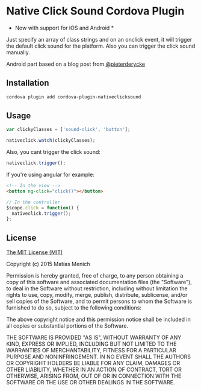 # Native Click Sound Cordova Plugin

* Now with support for iOS and Android *

Just specify an array of class strings and on an onclick event, it will trigger the default click sound for the platform. Also you can trigger the click sound manually.

Android part based on a blog post from [@pieterderycke](https://pieterderycke.wordpress.com/2014/01/20/native-tick-sound-on-button-click-with-phonegap/)

## Installation

``` bash
cordova plugin add cordova-plugin-nativeclicksound
```

## Usage

```js
var clickyClasses = ['sound-click', 'button']; 

nativeclick.watch(clickyClasses);
```

Also, you cant trigger the click sound:

```js
nativeclick.trigger();
```

If you're using angular for example:

```html
<!-- In the view -->
<button ng-click="click()"></button>
```

```js
// In the controller
$scope.click = function() {
  nativeclick.trigger();
};
```

## License
[The MIT License (MIT)](http://www.opensource.org/licenses/mit-license.html)

Copyright (c) 2015 Matías Menich

Permission is hereby granted, free of charge, to any person obtaining a copy
of this software and associated documentation files (the "Software"), to deal
in the Software without restriction, including without limitation the rights
to use, copy, modify, merge, publish, distribute, sublicense, and/or sell
copies of the Software, and to permit persons to whom the Software is
furnished to do so, subject to the following conditions:

The above copyright notice and this permission notice shall be included in all
copies or substantial portions of the Software.

THE SOFTWARE IS PROVIDED "AS IS", WITHOUT WARRANTY OF ANY KIND, EXPRESS OR
IMPLIED, INCLUDING BUT NOT LIMITED TO THE WARRANTIES OF MERCHANTABILITY,
FITNESS FOR A PARTICULAR PURPOSE AND NONINFRINGEMENT. IN NO EVENT SHALL THE
AUTHORS OR COPYRIGHT HOLDERS BE LIABLE FOR ANY CLAIM, DAMAGES OR OTHER
LIABILITY, WHETHER IN AN ACTION OF CONTRACT, TORT OR OTHERWISE, ARISING FROM,
OUT OF OR IN CONNECTION WITH THE SOFTWARE OR THE USE OR OTHER DEALINGS IN THE
SOFTWARE.
